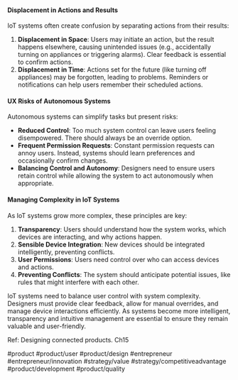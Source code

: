 #### **Displacement in Actions and Results**

IoT systems often create confusion by separating actions from their results:

1. **Displacement in Space**: Users may initiate an action, but the result happens elsewhere, causing unintended issues (e.g., accidentally turning on appliances or triggering alarms). Clear feedback is essential to confirm actions.
2. **Displacement in Time**: Actions set for the future (like turning off appliances) may be forgotten, leading to problems. Reminders or notifications can help users remember their scheduled actions.

#### **UX Risks of Autonomous Systems**

Autonomous systems can simplify tasks but present risks:

- **Reduced Control**: Too much system control can leave users feeling disempowered. There should always be an override option.
- **Frequent Permission Requests**: Constant permission requests can annoy users. Instead, systems should learn preferences and occasionally confirm changes.
- **Balancing Control and Autonomy**: Designers need to ensure users retain control while allowing the system to act autonomously when appropriate.

#### **Managing Complexity in IoT Systems**

As IoT systems grow more complex, these principles are key:

1. **Transparency**: Users should understand how the system works, which devices are interacting, and why actions happen.
2. **Sensible Device Integration**: New devices should be integrated intelligently, preventing conflicts.
3. **User Permissions**: Users need control over who can access devices and actions.
4. **Preventing Conflicts**: The system should anticipate potential issues, like rules that might interfere with each other.

IoT systems need to balance user control with system complexity. Designers must provide clear feedback, allow for manual overrides, and manage device interactions efficiently. As systems become more intelligent, transparency and intuitive management are essential to ensure they remain valuable and user-friendly.

Ref: Designing connected products. Ch15

#product #product/user #product/design #entrepreneur #entrepreneur/innovation #strategy/value #strategy/competitiveadvantage #product/development #product/quality 